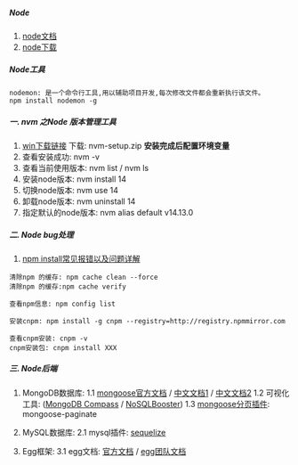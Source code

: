 <!--
 * @Description: 
 * @Date: 2023-09-07 20:45:23
 * @FilePath: \web-project\Node.md
-->
##### Node
 1. [node文档](http://nodejs.cn/api-v16/fs.html)
 2. [node下载](https://nodejs.org/zh-cn/download)


##### Node工具

```
nodemon: 是一个命令行工具,用以辅助项目开发,每次修改文件都会重新执行该文件。
npm install nodemon -g
```

##### 一. nvm 之Node 版本管理工具
                
1. [win下载链接](https://github.com/coreybutler/nvm-windows/releases/tag/1.1.11)  下载: nvm-setup.zip **安装完成后配置环境变量**
2. 查看安装成功: nvm -v
3. 查看当前使用版本: nvm list  / nvm ls
4. 安装node版本: nvm install 14
5. 切换node版本: nvm use 14
6. 卸载node版本: nvm uninstall 14
7. 指定默认的node版本: nvm alias default v14.13.0    


##### 二. Node bug处理
1. [npm install常见报错以及问题详解](https://www.jb51.net/article/274144.htm)

```
清除npm 的缓存: npm cache clean --force
清除npm 的缓存:npm cache verify

查看npm信息: npm config list

安装cnpm: npm install -g cnpm --registry=http://registry.npmmirror.com

查看cnpm安装: cnpm -v
cnpm安装包: cnpm install XXX
```



##### 三. Node后端
1. MongoDB数据库: 
    1.1 [mongoose官方文档](https://mongoosejs.com/docs/queries.html) / [中文文档1](https://mongodb.net.cn/manual/crud/) / [中文文档2](https://docs.mongoing.com/mongodb-crud-operations/insert-documents)
    1.2 可视化工具:  ([MongoDB Compass](https://www.mongodb.com/try/download/compass) / [NoSQLBooster](https://nosqlbooster.com/downloads?spm=a2c6h.12873639.article-detail.11.17cb125aIgDSvr))
    1.3 [mongoose分页插件](https://www.npmjs.com/package/mongoose-paginate-v2): mongoose-paginate
2. MySQL数据库:
    2.1 mysql插件: [sequelize](https://github.com/demopark/sequelize-docs-Zh-CN)  

3. Egg框架:
    3.1 egg文档: [官方文档](https://www.eggjs.org/zh-CN/intro/quickstart#%E5%BF%AB%E9%80%9F%E5%88%9D%E5%A7%8B%E5%8C%96)  / [egg团队文档](https://www.yuque.com/egg/nodejs/gkk3r9)
